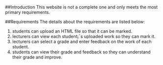 ##Introduction
This website is not a complete one and only meets the most primary requirements.

##Requirements
The details about the requirements are listed below:

1. students can upload an HTML file so that it can be marked.
2. lecturers can view each student¡¯s uploaded work so they can mark it. 
3. lecturers can select a grade and enter feedback on the work of each student. 
4. students can view their grade and feedback so they can understand their grade and improve. 
